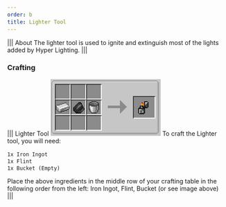 ```yaml
---
order: b
title: Lighter Tool
---
```

||| About
The lighter tool is used to ignite and extinguish most of the lights added by Hyper Lighting.
|||

### Crafting

||| Lighter Tool
![Crafting Recipe](../../img/lighter_craft.png)
To craft the Lighter tool, you will need:

    1x Iron Ingot
    1x Flint
    1x Bucket (Empty)

Place the above ingredients in the middle row of your crafting table in the following order from the left: Iron Ingot, Flint, Bucket (or see image above)
|||
